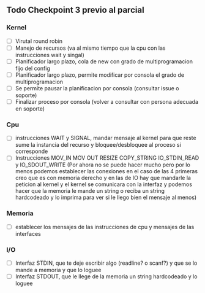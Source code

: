 ## Todo Checkpoint 3 previo al parcial


### Kernel
- [ ] Virutal round robin
- [ ] Manejo de recursos (va al mismo tiempo que la cpu con las instrucciones wait y singal)
- [ ] Planificador largo plazo, cola de new con grado de multiprogramacion fijo del config
- [ ] Planificador largo plazo, permite modificar por consola el grado de multiprogramacion
- [ ] Se permite pausar la planificacion por consola (consultar issue o soporte)
- [ ] Finalizar proceso por consola (volver a consultar con persona adecuada en soporte)
### Cpu 
- [ ] instrucciones WAIT y SIGNAL, mandar mensaje al kernel para que reste sume la instancia del recurso y bloquee/desbloquee al proceso si corresponde
- [ ] Instrucciones MOV_IN MOV OUT RESIZE COPY_STRING IO_STDIN_READ y IO_SDOUT_WRITE (Por ahora no se puede hacer mucho pero por lo menos podemos establecer las conexiones en el caso de las 4 primeras creo que es con memoria derecho y en las de IO hay que mandarle la peticion al kernel y el kernel se comunicara con la interfaz y podemos hacer que la memoria le mande un string o reciba un string hardcodeado y lo imprima para ver si le llego bien el mensaje al menos)

### Memoria
- [ ] establecer los mensajes de las instrucciones de cpu y mensajes de las interfaces

### I/O
- [ ] Interfaz STDIN, que te deje escribir algo (readline? o scanf?) y que se lo mande a memoria y que lo loguee
- [ ] Interfaz STDOUT, que le llege de la memoria un string hardcodeado y lo loguee
